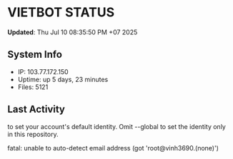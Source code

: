 # VIETBOT STATUS
**Updated**: Thu Jul 10 08:35:50 PM +07 2025

## System Info
- IP: 103.77.172.150
- Uptime: up 5 days, 23 minutes
- Files: 5121

## Last Activity

to set your account's default identity.
Omit --global to set the identity only in this repository.

fatal: unable to auto-detect email address (got 'root@vinh3690.(none)')
